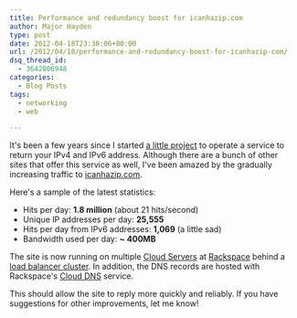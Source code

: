 ```yaml
---
title: Performance and redundancy boost for icanhazip.com
author: Major Hayden
type: post
date: 2012-04-18T23:30:06+00:00
url: /2012/04/18/performance-and-redundancy-boost-for-icanhazip-com/
dsq_thread_id:
  - 3642806948
categories:
  - Blog Posts
tags:
  - networking
  - web

---
```

It's been a few years since I started [a little project][1] to operate a service to return your IPv4 and IPv6 address. Although there are a bunch of other sites that offer this service as well, I've been amazed by the gradually increasing traffic to [icanhazip.com][2].

Here's a sample of the latest statistics:

  * Hits per day: **1.8 million** (about 21 hits/second)
  * Unique IP addresses per day: **25,555**
  * Hits per day from IPv6 addresses: **1,069** (a little sad)
  * Bandwidth used per day: **~ 400MB**

The site is now running on multiple [Cloud Servers][3] at [Rackspace][4] behind a [load balancer cluster][5]. In addition, the DNS records are hosted with Rackspace's [Cloud DNS][6] service.

This should allow the site to reply more quickly and reliably. If you have suggestions for other improvements, let me know!

 [1]: /2009/07/31/get-the-public-facing-ip-for-any-server-with-icanhazip-com/
 [2]: http://icanhazip.com/
 [3]: http://www.rackspace.com/cloud/cloud_hosting_products/servers/
 [4]: http://www.rackspace.com/cloud/
 [5]: http://www.rackspace.com/cloud/cloud_hosting_products/loadbalancers/
 [6]: http://www.rackspace.com/cloud/cloud_hosting_products/dns/
